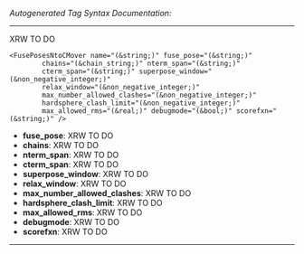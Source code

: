 _Autogenerated Tag Syntax Documentation:_

---
XRW TO DO

```
<FusePosesNtoCMover name="(&string;)" fuse_pose="(&string;)"
        chains="(&chain_string;)" nterm_span="(&string;)"
        cterm_span="(&string;)" superpose_window="(&non_negative_integer;)"
        relax_window="(&non_negative_integer;)"
        max_number_allowed_clashes="(&non_negative_integer;)"
        hardsphere_clash_limit="(&non_negative_integer;)"
        max_allowed_rms="(&real;)" debugmode="(&bool;)" scorefxn="(&string;)" />
```

-   **fuse_pose**: XRW TO DO
-   **chains**: XRW TO DO
-   **nterm_span**: XRW TO DO
-   **cterm_span**: XRW TO DO
-   **superpose_window**: XRW TO DO
-   **relax_window**: XRW TO DO
-   **max_number_allowed_clashes**: XRW TO DO
-   **hardsphere_clash_limit**: XRW TO DO
-   **max_allowed_rms**: XRW TO DO
-   **debugmode**: XRW TO DO
-   **scorefxn**: XRW TO DO

---
